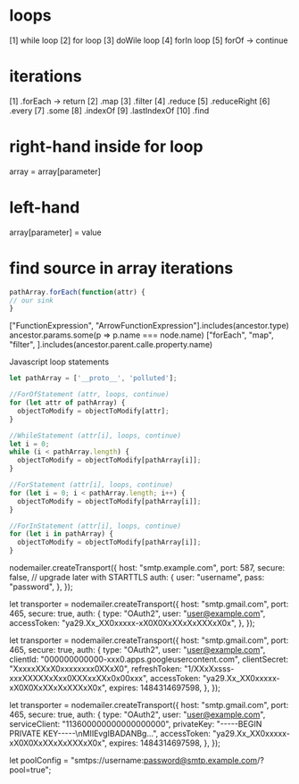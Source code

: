 # loops

[1] while loop
[2] for loop
[3] doWile loop
[4] forIn loop
[5] forOf -> continue

# iterations

[1] .forEach -> return
[2] .map
[3] .filter
[4] .reduce
[5] .reduceRight
[6] .every
[7] .some
[8] .indexOf
[9] .lastIndexOf
[10] .find

# right-hand inside for loop

array = array[parameter]

# left-hand

array[parameter] = value

# find source in array iterations

```js
pathArray.forEach(function(attr) {
// our sink
}
```

["FunctionExpression", "ArrowFunctionExpression"].includes(ancestor.type)
ancestor.params.some(p => p.name === node.name)
["forEach", "map", "filter", ].includes(ancestor.parent.calle.property.name)

Javascript loop statements

```js
let pathArray = ['__proto__', 'polluted'];

//ForOfStatement (attr, loops, continue)
for (let attr of pathArray) {
  objectToModify = objectToModify[attr];
}

//WhileStatement (attr[i], loops, continue)
let i = 0;
while (i < pathArray.length) {
  objectToModify = objectToModify[pathArray[i]];
}

//ForStatement (attr[i], loops, continue)
for (let i = 0; i < pathArray.length; i++) {
  objectToModify = objectToModify[pathArray[i]];
}

//ForInStatement (attr[i], loops, continue)
for (let i in pathArray) {
  objectToModify = objectToModify[pathArray[i]];
}
```

nodemailer.createTransport({
host: "smtp.example.com",
port: 587,
secure: false, // upgrade later with STARTTLS
auth: {
user: "username",
pass: "password",
},
});

let transporter = nodemailer.createTransport({
host: "smtp.gmail.com",
port: 465,
secure: true,
auth: {
type: "OAuth2",
user: "user@example.com",
accessToken: "ya29.Xx_XX0xxxxx-xX0X0XxXXxXxXXXxX0x",
},
});

let transporter = nodemailer.createTransport({
host: "smtp.gmail.com",
port: 465,
secure: true,
auth: {
type: "OAuth2",
user: "user@example.com",
clientId: "000000000000-xxx0.apps.googleusercontent.com",
clientSecret: "XxxxxXXxX0xxxxxxxx0XXxX0",
refreshToken: "1/XXxXxsss-xxxXXXXXxXxx0XXXxxXXx0x00xxx",
accessToken: "ya29.Xx_XX0xxxxx-xX0X0XxXXxXxXXXxX0x",
expires: 1484314697598,
},
});

let transporter = nodemailer.createTransport({
host: "smtp.gmail.com",
port: 465,
secure: true,
auth: {
type: "OAuth2",
user: "user@example.com",
serviceClient: "113600000000000000000",
privateKey: "-----BEGIN PRIVATE KEY-----\nMIIEvgIBADANBg...",
accessToken: "ya29.Xx_XX0xxxxx-xX0X0XxXXxXxXXXxX0x",
expires: 1484314697598,
},
});

let poolConfig = "smtps://username:password@smtp.example.com/?pool=true";

